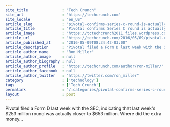 ```yaml
---
site_title               : "Tech Crunch"
site_url                 : "https://techcrunch.com"
site_locale              : "en_US"
article_slug             : "pivotal-confirms-series-c-round-is-actually-over-s650-million"
article_title            : "Pivotal confirms Series C round is actually over $650 million"
article_image            : "https://tctechcrunch2011.files.wordpress.com/2016/05/screen-shot-2016-05-09-at-11-30-55-am.png?w=764&h=400&crop=1"
article_url              : "https://techcrunch.com/2016/05/09/pivotal-confirms-series-c-round-is-actually-over-650-million/"
article_published_at     : "2016-05-09T08:34:42-03:00"
article_description      : "Pivotal filed a Form D last week with the SEC, indicating that last week's $253 million round was actually closer to $653 million. Where did the extra money..."
article_author_name      : "Ron Miller"
article_author_image     : null
article_author_biography : null
article_author_profile   : "https://techcrunch.com/author/ron-miller/"
article_author_facebook  : null
article_author_twitter   : "https://twitter.com/ron_miller"
category                 : ['technology']
tags                     : ['Tech Crunch']
permalink                : "/:categories/pivotal-confirms-series-c-round-is-actually-over-s650-million/"
layout                   : post
---
```


Pivotal filed a Form D last week with the SEC, indicating that last week's $253 million round was actually closer to $653 million. Where did the extra money...

